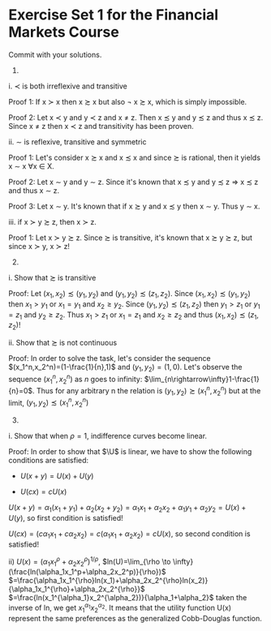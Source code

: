 # Exercise Set 1 for the Financial Markets Course

Commit with your solutions.

1)  
i. $\prec$ is both irreflexive and transitive

Proof 1: If x $\succ$ x then x $\succsim$ x but also $\neg$ x $\succsim$ x, which is simply impossible.

Proof 2: Let x $\prec$ y and y $\prec$ z and x $\neq$ z. Then x $\precsim$ y and y $\precsim$ z and thus x $\precsim$ z. Since x $\neq$ z then x $\prec$ z and transitivity has been proven.

ii. $\sim$ is reflexive, transitive and symmetric

Proof 1: Let's consider x $\succsim$ x and x $\precsim$ x and since $\succsim$ is rational, then it yields x $\sim$ x $\forall$x $\in$ X. 

Proof 2: Let x $\sim$ y and y $\sim$ z. Since it's known that x $\precsim$ y and y $\precsim$ z $\Rightarrow$ x $\precsim$ z and thus x $\sim$ z.

Proof 3: Let x $\sim$ y. It's known that if x $\succsim$ y and x $\precsim$ y then x $\sim$ y. Thus y $\sim$ x. 

iii. if x $\succ$ y $\succsim$ z, then x $\succ$ z. 

Proof 1: Let x $\succ$ y $\succsim$ z. Since $\succsim$ is transitive, it's known that x $\succsim$ y $\succsim$ z, but since x $\succ$ y, x $\succ$ z!

2)
i. Show that $\succsim$ is transitive

Proof: Let $(x_1,x_2)\precsim (y_1,y_2)$ and $(y_1,y_2)\precsim (z_1,z_2)$. Since $(x_1,x_2)\precsim (y_1,y_2)$ then $x_1 > y_1$ or $x_1 = y_1$ and $x_2 \geq y_2$. 
Since $(y_1,y_2)\precsim (z_1,z_2)$ then $y_1 > z_1$ or $y_1 = z_1$ and $y_2 \geq z_2$. Thus $x_1 > z_1$ or $x_1 = z_1$ and $x_2 \geq z_2$ and thus $(x_1,x_2)\precsim (z_1,z_2)$!

ii. Show that $\succsim$ is not continuous

Proof: In order to solve the task, let's consider the sequence $(x_1^n,x_2^n)=(1-\frac{1}{n},1)$ and $(y_1,y_2)=(1,0)$. Let's observe the sequence $(x_1^n,x_2^n)$ as $n$ goes to infinity: $\lim_{n\rightarrow\infty}1-\frac{1}{n}=0$. Thus for any arbitrary n the relation is $(y_1,y_2) \succsim (x_1^n,x_2^n)$ but at the limit, $(y_1,y_2) \precsim (x_1^n,x_2^n)$

3)
i. Show that when $\rho=1$, indifference curves become linear.

Proof: In order to show that $\U$ is linear, we have to show the following conditions are satisfied:

- $U(x+y)=U(x)+U(y)$

- $U(cx)=cU(x)$

$U(x+y)=\alpha_1(x_1+y_1)+\alpha_2(x_2+y_2)=\alpha_1x_1+\alpha_2x_2+\alpha_1y_1+\alpha_2y_2=U(x)+U(y)$, so first condition is satisfied!

$U(cx)=(c\alpha_1x_1+c\alpha_2x_2)=c(\alpha_1x_1+\alpha_2x_2)=cU(x)$, so second condition is satisfied!

ii)
$U(x)=(\alpha_1x_1^{\rho}+\alpha_2x_2^{\rho})^{1/{\rho}}$,
$ln(U)=\lim_{\rho \to \infty}(\frac{ln(\alpha_1x_1^p+\alpha_2x_2^p)}{\rho})$
$=\frac{\alpha_1x_1^{\rho}ln(x_1)+\alpha_2x_2^{\rho}ln(x_2)}{\alpha_1x_1^{\rho}+\alpha_2x_2^{\rho}}$
$=\frac{ln(x_1^{\alpha_1}x_2^{\alpha_2})}{\alpha_1+\alpha_2}$
taken the inverse of ln, we get $x_1^{\alpha_1}x_2^{\alpha_2}$. 
It means that the utility function U(x) represent the same preferences as the generalized Cobb-Douglas function.


  

